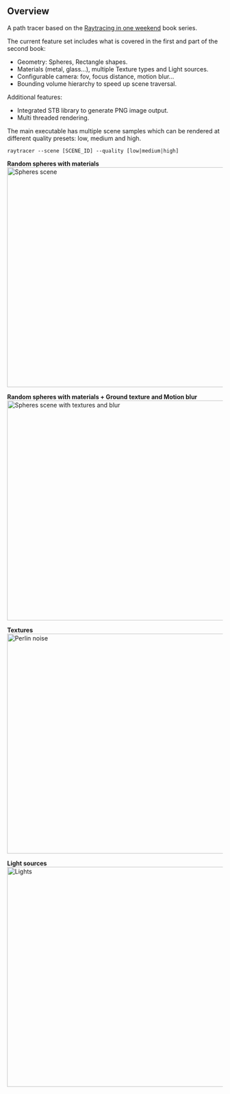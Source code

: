 ## Overview

A path tracer based on the [Raytracing in one weekend](https://raytracing.github.io/) book series.

The current feature set includes what is covered in the first and part of the second book:

- Geometry: Spheres, Rectangle shapes.
- Materials (metal, glass...), multiple Texture types and Light sources.
- Configurable camera: fov, focus distance, motion blur...
- Bounding volume hierarchy to speed up scene traversal.

Additional features:
- Integrated STB library to generate PNG image output.
- Multi threaded rendering.

The main executable has multiple scene samples which can be rendered at different quality presets: low, medium and high.

```raytracer --scene [SCENE_ID] --quality [low|medium|high]```

**Random spheres with materials**
<br/>
<img title="Spheres scene" src="images/spheres-01.jpg" width="512">

**Random spheres with materials + Ground texture and Motion blur**
<br />
<img title="Spheres scene with textures and blur" src="images/spheres-02.jpg" width="512">

**Textures**
<br />
<img title="Perlin noise" src="images/textured-spheres.jpg" width="512">

**Light sources**
<br />
<img title="Lights" src="images/lights.jpg" width="512">
